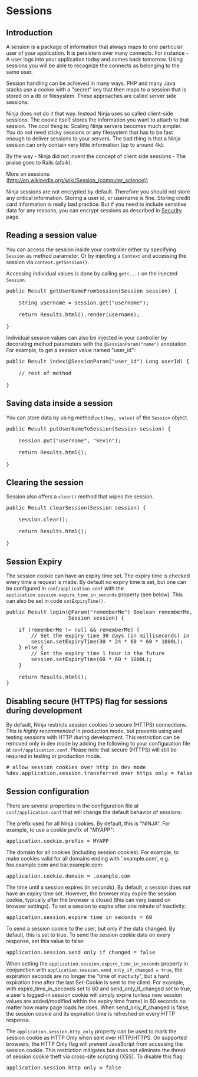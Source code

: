 Sessions
========

Introduction
------------

A session is a package of information that always maps to one particular user of your application. 
It is persistent over many connects. For instance - A user logs into your application today 
and comes back tomorrow. Using sessions you will be able to recognize the connects as belonging to the
same user.

Session handling can be achieved in many ways. PHP and many Java stacks use a cookie with a "secret" key
that then maps to a session that is stored on a db or filesystem. These approaches are called server side sessions.

Ninja does not do it that way. Instead Ninja uses so called client-side sessions. The cookie itself stores
the information you want to attach to that session. The cool thing is: Scaling Ninja servers becomes
much simpler. You do not need sticky sessions or any filesystem that has to be fast enough to
deliver sessions to your servers. The bad thing is that a Ninja session can only contain very little
information (up to around 4k).

By the way - Ninja did not invent the concept of client side sessions - The praise goes to Rails (afaik). 

More on sessions: (http://en.wikipedia.org/wiki/Session_(computer_science))


<div class="alert alert-info">
Ninja sessions are not encrypted by default. 
Therefore you should not store any 
critical information. Storing a user id, or username is fine. Storing
credit card information is really bad practice. But if you need to include sensitive data for any reasons,
you can encrypt sessions as described in <a href="/documentation/security/getting_started.html">Security</a>
page.
</div>

Reading a session value
-----------------------

You can access the session inside your controller either by specifying
<code>Session</code> as method parameter. Or by injecting a <code>Context</code> and 
accessing the session via <code>context.getSession()</code>.

Accessing individual values is done by calling <code>get(...)</code> on the 
injected <code>Session</code>.

<pre class="prettyprint">
public Result getUserNameFromSession(Session session) {

    String username = session.get("username");

    return Results.html().render(username);

}
</pre>

Individual session values can also be injected in your controller by decorating
method parameters with the <code>@SessionParam("name")</code> annotation.
For example, to get a session value named "user_id":

<pre class="prettyprint">
public Result index(@SessionParam("user_id") Long userId) {

    // rest of method

}
</pre>

Saving data inside a session
----------------------------

You can store data by using method <code>put(key, value)</code> of the 
<code>Session</code> object.

<pre class="prettyprint">
public Result putUserNameToSession(Session session) {

    session.put("username", "kevin");

    return Results.html();

}
</pre>

Clearing the session
--------------------

Session also offers a <code>clear()</code> method that wipes the session.

<pre class="prettyprint">
public Result clearSession(Session session) {

    session.clear();

    return Results.html();

}
</pre>

Session Expiry
--------------

The session cookie can have an expiry time set.  The expiry time is checked every time
a request is made.  By default no expiry time is set, but one can be configured in
<code>conf/application.conf</code> with the
<code>application.session.expire_time_in_seconds</code> property (see below).  This can
also be set in code <code>setExpiryTime()</code>.

<pre class="prettyprint">
public Result login(@Param("rememberMe") Boolean rememberMe,
                    Session session) {

    if (rememberMe != null && rememberMe) {
        // Set the expiry time 30 days (in milliseconds) in the future
        session.setExpiryTime(30 * 24 * 60 * 60 * 1000L);
    } else {
        // Set the expiry time 1 hour in the future
        session.setExpiryTime(60 * 60 * 1000L);
    }

    return Results.html();
}
</pre>

Disabling secure (HTTPS) flag for sessions during development
-------------------------------------------------------------

By default, Ninja restricts session cookies to secure (HTTPS) connections.  This is
*highly recommended* in production mode, but prevents using and testing sessions
with HTTP during development.  This restriction can be removed only in dev mode
by adding the following to your configuration file at <code>conf/application.conf</code>.
Please note that secure (HTTPS) will still be required in testing or production mode.

<pre class="prettyprint">
# allow session cookies over http in dev mode
%dev.application.session.transferred_over_https_only = false
</pre>

Session configuration
---------------------

There are several properties in the configuration file at <code>conf/application.conf</code>
that will change the default behavior of sessions.

The prefix used for all Ninja cookies. By default, this is "NINJA". For example,
to use a cookie prefix of "MYAPP":

<pre class="prettyprint">
application.cookie.prefix = MYAPP
</pre>

The domain for all cookies (including session cookies). For example, to make
cookies valid for all domains ending with '.example.com', e.g. foo.example.com
and bar.example.com:

<pre class="prettyprint">
application.cookie.domain = .example.com
</pre>

The time until a session expires (in seconds).  By default, a session does not
have an expiry time set.  However, the browser may expire the session cookie,
typically after the browser is closed (this can vary based on browser settings).
To set a session to expire after one minute of inactivity:

<pre class="prettyprint">
application.session.expire_time_in_seconds = 60
</pre>

To send a session cookie to the user, but only if the data changed.  By default,
this is set to true.  To send the session cookie data on every response, set
this value to false:

<pre class="prettyprint">
application.session.send_only_if_changed = false
</pre>

<div class="alert alert-info">
When setting the <code>application.session.expire_time_in_seconds</code> property
in conjunction with <code>application.session.send_only_if_changed = true</code>,
the expiration seconds are no longer the "time of inactivity", but a hard
expiration time after the last Set-Cookie is sent to the client. For example,
with expire_time_in_seconds set to 60 and send_only_if_changed set to true, a
user's logged-in session cookie will simply expire (unless new session values are
added/modified within the expiry time frame) in 60 seconds no matter how many page loads
he does. When send_only_if_changed is false, the session cookie and its expiration
time is refreshed on every HTTP response.
</div>

The <code>application.session.http_only</code> property can be used to mark the
session cookie as HTTP Only when sent over HTTP/HTTPS.  On supported browsers, the
HTTP Only flag will prevent JavaScript from accessing the session cookie.  This
restriction mitigates but does not eliminate the threat of session cookie theft
via cross-site scripting (XSS).  To disable this flag:

<pre class="prettyprint">
application.session.http_only = false
</pre>
